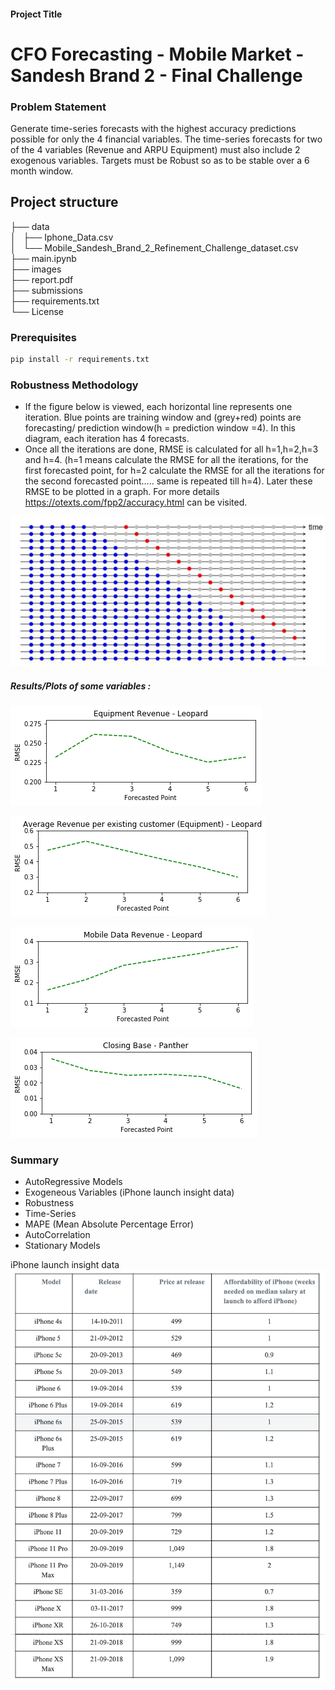 

#### Project Title

# CFO Forecasting - Mobile Market - Sandesh Brand 2 - Final Challenge


### Problem Statement
Generate time-series forecasts with the highest accuracy predictions possible for only the 4 financial variables.
The time-series forecasts for two of the 4 variables (Revenue and ARPU Equipment) must also include 2 exogenous variables.
Targets must be Robust so as to be stable over a 6 month window.

## Project structure
├── data\
│   ├── Iphone_Data.csv\
│   └── Mobile_Sandesh_Brand_2_Refinement_Challenge_dataset.csv\
├── main.ipynb\
├── images\
├── report.pdf\
├── submissions\
├── requirements.txt\
└── License

### Prerequisites

```bash
pip install -r requirements.txt
```

### Robustness Methodology

- If the figure below is viewed, each horizontal line represents one iteration. Blue points are training window and (grey+red) points are forecasting/ prediction window(h = prediction window =4). In this diagram, each iteration has 4 forecasts. 
- Once all the iterations are done, RMSE is calculated for all h=1,h=2,h=3 and h=4. (h=1 means calculate the RMSE for all the iterations, for the first forecasted point, for h=2 calculate the RMSE for all the iterations for the second forecasted point….. same is repeated till h=4). Later these RMSE to be plotted in a graph. For more details https://otexts.com/fpp2/accuracy.html can be visited.

![robustness_methodolgy](images/robustness_methodolgy.png)

##### Results/Plots of some variables :


![variable1](images/1.png)

![variable2](images/2.png)

![variable3](images/3.png)

![variable4](images/4.png)

### Summary
- AutoRegressive Models
- Exogeneous Variables (iPhone launch insight data)
- Robustness
- Time-Series
- MAPE (Mean Absolute Percentage Error)
- AutoCorrelation
- Stationary Models

iPhone launch insight data
![imageiphone](images/imageiphone.png)